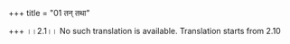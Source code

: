 +++
title = "01 तन् तथा"

+++
।।2.1।। No such translation is available. Translation starts from 2.10  
  
